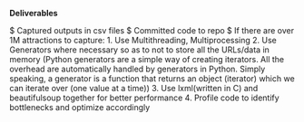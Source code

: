 **Deliverables**

$ Captured outputs in csv files
$ Committed code to repo
$ If there are over 1M attractions to capture:
    1. Use Multithreading, Multiprocessing
    2. Use Generators where necessary so as to not to store all the URLs/data in memory
    (Python generators are a simple way of creating iterators. All the overhead are automatically handled by generators in Python. Simply speaking, a generator is a function that returns an object (iterator) which we can iterate over (one value at a time))
    3. Use lxml(written in C) and beautifulsoup together for better performance
    4. Profile code to identify bottlenecks and optimize accordingly




